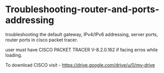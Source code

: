 # Troubleshooting-router-and-ports-addressing
troubleshooting the default gateway, IPv4/IPv6 addressing, server ports, router ports in cisco packet tracer.


user must have CISCO PACKET TRACER V-8.2.0.162 if facing erros while loading. 

To download CISCO visit - 
https://drive.google.com/drive/u/0/my-drive
